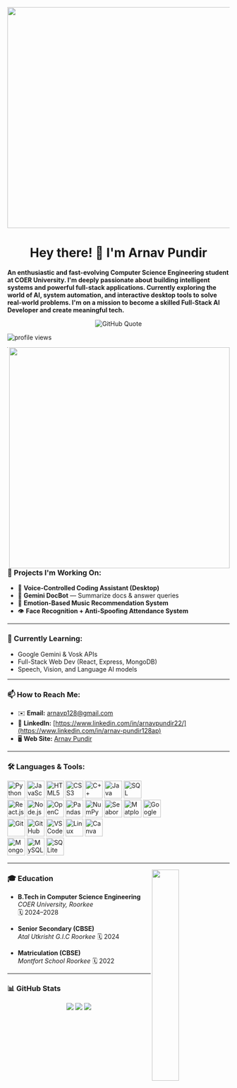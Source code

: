 <!-- GitHub Banner -->
<p align="center">
  <img src="https://user-images.githubusercontent.com/74038190/212749695-a6817c5a-a794-462b-afca-1b5ce7dd5e63.gif" width="900" height="500" >
</p>

<h1 align="center">Hey there! 👋 I'm <strong>Arnav Pundir</strong></h1>

**An enthusiastic and fast-evolving Computer Science Engineering student at COER University. I'm deeply passionate about building intelligent systems and powerful full-stack applications. Currently exploring the world of AI, system automation, and interactive desktop tools to solve real-world problems. I'm on a mission to become a skilled Full-Stack AI Developer and create meaningful tech.**

<p align="center">
  <img src="https://quotes-github-readme.vercel.app/api?type=horizontal&theme=tokyonight" alt="GitHub Quote">
</p>

<p align="left">
  <img src="https://komarev.com/ghpvc/?username=ArnavPundir22&label=Profile%20views&color=0e75b6&style=flat" alt="profile views" />
</p>

  <img align="right" src="https://user-images.githubusercontent.com/74038190/229223263-cf2e4b07-2615-4f87-9c38-e37600f8381a.gif" height="500" />

---

### 🚀 Projects I'm Working On:
- 🤖 **Voice-Controlled Coding Assistant (Desktop)**
- 📄 **Gemini DocBot** — Summarize docs & answer queries
- 🎵 **Emotion-Based Music Recommendation System**
- 👁️ **Face Recognition + Anti-Spoofing Attendance System**

---

### 🌱 Currently Learning:
- Google Gemini & Vosk APIs
- Full-Stack Web Dev (React, Express, MongoDB)
- Speech, Vision, and Language AI models

---

### 📫 How to Reach Me:
- ✉️ **Email:** arnavp128@gmail.com
- 💼 **LinkedIn:** [https://www.linkedin.com/in/arnavpundir22/](https://www.linkedin.com/in/arnav-pundir128ap)
- 🖥️ **Web Site:** [Arnav Pundir](https://arnavpundir22.github.io/)
---



### 🛠️ Languages & Tools:
<p align="left">
  <!-- Languages -->
  <img src="https://cdn.jsdelivr.net/gh/devicons/devicon/icons/python/python-original.svg" title="Python" width="40" height="40"/>
  <img src="https://cdn.jsdelivr.net/gh/devicons/devicon/icons/javascript/javascript-original.svg" title="JavaScript" width="40" height="40"/>
  <img src="https://cdn.jsdelivr.net/gh/devicons/devicon/icons/html5/html5-original.svg" title="HTML5" width="40" height="40"/>
  <img src="https://cdn.jsdelivr.net/gh/devicons/devicon/icons/css3/css3-original.svg" title="CSS3" width="40" height="40"/>
  <img src="https://cdn.jsdelivr.net/gh/devicons/devicon/icons/cplusplus/cplusplus-original.svg" title="C++" width="40" height="40"/>
  <img src="https://cdn.jsdelivr.net/gh/devicons/devicon/icons/java/java-original.svg" title="Java" width="40" height="40"/>
  <img src="https://img.icons8.com/ios-filled/50/sql.png" title="SQL" width="40" height="40"/><br>

  <!-- Frameworks & Libraries -->
  <img src="https://cdn.jsdelivr.net/gh/devicons/devicon/icons/react/react-original.svg" title="React.js" width="40" height="40"/>
  <img src="https://cdn.jsdelivr.net/gh/devicons/devicon/icons/nodejs/nodejs-original.svg" title="Node.js" width="40" height="40"/>
  <img src="https://cdn.jsdelivr.net/gh/devicons/devicon/icons/opencv/opencv-original.svg" title="OpenCV" width="40" height="40"/>
  <img src="https://cdn.jsdelivr.net/gh/devicons/devicon/icons/pandas/pandas-original.svg" title="Pandas" width="40" height="40"/>
  <img src="https://cdn.jsdelivr.net/gh/devicons/devicon/icons/numpy/numpy-original.svg" title="NumPy" width="40" height="40"/>
  <img src="https://cdn.jsdelivr.net/gh/devicons/devicon/icons/seaborn/seaborn-original.svg" title="Seaborn" width="40" height="40"/>
  <img src="https://cdn.jsdelivr.net/gh/devicons/devicon/icons/matplotlib/matplotlib-original.svg" title="Matplotlib" width="40" height="40"/>
  <img src="https://img.icons8.com/fluency/48/google-logo.png" title="Google Gemini API" width="40" height="40"/><br>
  
  <!-- Tools -->
  <img src="https://cdn.jsdelivr.net/gh/devicons/devicon/icons/git/git-original.svg" title="Git" width="40" height="40"/>
  <img src="https://cdn.jsdelivr.net/gh/devicons/devicon/icons/github/github-original.svg" title="GitHub" width="40" height="40"/>
  <img src="https://cdn.jsdelivr.net/gh/devicons/devicon/icons/vscode/vscode-original.svg" title="VS Code" width="40" height="40"/>
  <img src="https://img.icons8.com/color/48/linux--v1.png" title="Linux" width="40" height="40"/>
  <img src="https://img.icons8.com/color/48/canva.png" title="Canva" width="40" height="40"/><br>

  <!-- Databases -->
  <img src="https://cdn.jsdelivr.net/gh/devicons/devicon/icons/mongodb/mongodb-original.svg" title="MongoDB" width="40" height="40"/>
  <img src="https://img.icons8.com/ios/50/mysql-logo.png" title="MySQL" width="40" height="40"/>
  <img src="https://img.icons8.com/ios/50/sqlite.png" title="SQLite" width="40" height="40"/><br>
</p>


---

<img align="right" width="35%" src="https://owlbertsio-resized.s3.amazonaws.com/Popper.psd.full.png" />

### 🎓 Education

- **B.Tech in Computer Science Engineering**  
  *COER University, Roorkee*  
  🗓️ 2024–2028

- **Senior Secondary (CBSE)**  
  *Atal Utkrisht G.I.C Roorkee*
  🗓️ 2024

- **Matriculation (CBSE)**  
  *Montfort School Roorkee*
  🗓️ 2022  


---

### 📊 GitHub Stats

<div align="center">
  <img src="https://github-readme-stats.vercel.app/api/top-langs/?username=ArnavPundir22&theme=github_dark_dimmed&hide_border=false&layout=compact" />
  <img src="https://github-readme-stats.vercel.app/api?username=ArnavPundir22&theme=github_dark_dimmed&hide_border=false&show_icons=true" />
  <img src="https://streak-stats.demolab.com?user=ArnavPundir22&theme=github_dark_dimmed&hide_border=false" />
</div>


